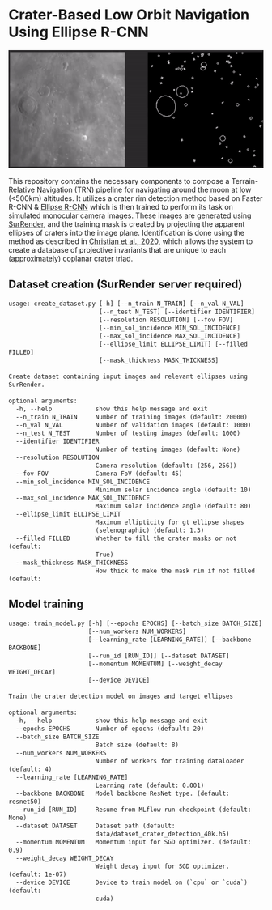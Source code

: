 # Crater-Based Low Orbit Navigation Using Ellipse R-CNN

![Crater Mask Demo](./docs/moon_mask_demo.gif)


This repository contains the necessary components to compose a Terrain-Relative Navigation (TRN) pipeline for navigating around the moon at low (<500km) altitudes. It utilizes a crater rim detection method based on Faster R-CNN & [Ellipse R-CNN](https://arxiv.org/abs/2001.11584) which is then trained to perform its task on simulated monocular camera images. These images are generated using [SurRender](https://www.airbus.com/space/space-exploration/SurRenderSoftware.html), and the training mask is created by projecting the apparent ellipses of craters into the image plane. Identification is done using the method as described in [Christian et al., 2020](https://arxiv.org/abs/2009.01228), which allows the system to create a database of projective invariants that are unique to each (approximately) coplanar crater triad.

## Dataset creation (SurRender server required)
```
usage: create_dataset.py [-h] [--n_train N_TRAIN] [--n_val N_VAL]
                         [--n_test N_TEST] [--identifier IDENTIFIER]
                         [--resolution RESOLUTION] [--fov FOV]
                         [--min_sol_incidence MIN_SOL_INCIDENCE]
                         [--max_sol_incidence MAX_SOL_INCIDENCE]
                         [--ellipse_limit ELLIPSE_LIMIT] [--filled FILLED]
                         [--mask_thickness MASK_THICKNESS]

Create dataset containing input images and relevant ellipses using SurRender.

optional arguments:
  -h, --help            show this help message and exit
  --n_train N_TRAIN     Number of training images (default: 20000)
  --n_val N_VAL         Number of validation images (default: 1000)
  --n_test N_TEST       Number of testing images (default: 1000)
  --identifier IDENTIFIER
                        Number of testing images (default: None)
  --resolution RESOLUTION
                        Camera resolution (default: (256, 256))
  --fov FOV             Camera FoV (default: 45)
  --min_sol_incidence MIN_SOL_INCIDENCE
                        Minimum solar incidence angle (default: 10)
  --max_sol_incidence MAX_SOL_INCIDENCE
                        Maximum solar incidence angle (default: 80)
  --ellipse_limit ELLIPSE_LIMIT
                        Maximum ellipticity for gt ellipse shapes
                        (selenographic) (default: 1.3)
  --filled FILLED       Whether to fill the crater masks or not (default:
                        True)
  --mask_thickness MASK_THICKNESS
                        How thick to make the mask rim if not filled (default:
```

## Model training
```
usage: train_model.py [-h] [--epochs EPOCHS] [--batch_size BATCH_SIZE]
                      [--num_workers NUM_WORKERS]
                      [--learning_rate [LEARNING_RATE]] [--backbone BACKBONE]
                      [--run_id [RUN_ID]] [--dataset DATASET]
                      [--momentum MOMENTUM] [--weight_decay WEIGHT_DECAY]
                      [--device DEVICE]

Train the crater detection model on images and target ellipses

optional arguments:
  -h, --help            show this help message and exit
  --epochs EPOCHS       Number of epochs (default: 20)
  --batch_size BATCH_SIZE
                        Batch size (default: 8)
  --num_workers NUM_WORKERS
                        Number of workers for training dataloader (default: 4)
  --learning_rate [LEARNING_RATE]
                        Learning rate (default: 0.001)
  --backbone BACKBONE   Model backbone ResNet type. (default: resnet50)
  --run_id [RUN_ID]     Resume from MLflow run checkpoint (default: None)
  --dataset DATASET     Dataset path (default:
                        data/dataset_crater_detection_40k.h5)
  --momentum MOMENTUM   Momentum input for SGD optimizer. (default: 0.9)
  --weight_decay WEIGHT_DECAY
                        Weight decay input for SGD optimizer. (default: 1e-07)
  --device DEVICE       Device to train model on (`cpu` or `cuda`) (default:
                        cuda)
```
